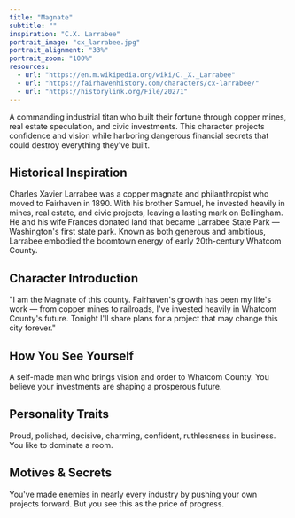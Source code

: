 ```yaml
---
title: "Magnate"
subtitle: ""
inspiration: "C.X. Larrabee"
portrait_image: "cx_larrabee.jpg"
portrait_alignment: "33%"
portrait_zoom: "100%"
resources:
  - url: "https://en.m.wikipedia.org/wiki/C._X._Larrabee"
  - url: "https://fairhavenhistory.com/characters/cx-larrabee/"
  - url: "https://historylink.org/File/20271"
---
```


A commanding industrial titan who built their fortune through copper mines, real estate speculation, and civic investments. This character projects confidence and vision while harboring dangerous financial secrets that could destroy everything they've built.

## Historical Inspiration

Charles Xavier Larrabee was a copper magnate and philanthropist who moved to Fairhaven in 1890. With his brother Samuel, he invested heavily in mines, real estate, and civic projects, leaving a lasting mark on Bellingham. He and his wife Frances donated land that became Larrabee State Park — Washington's first state park. Known as both generous and ambitious, Larrabee embodied the boomtown energy of early 20th-century Whatcom County.

## Character Introduction

"I am the Magnate of this county. Fairhaven's growth has been my life's work — from copper mines to railroads, I've invested heavily in Whatcom County's future. Tonight I'll share plans for a project that may change this city forever."

## How You See Yourself

A self-made man who brings vision and order to Whatcom County. You believe your investments are shaping a prosperous future.

## Personality Traits

Proud, polished, decisive, charming, confident, ruthlessness in business. You like to dominate a room.

## Motives & Secrets

You've made enemies in nearly every industry by pushing your own projects forward. But you see this as the price of progress.